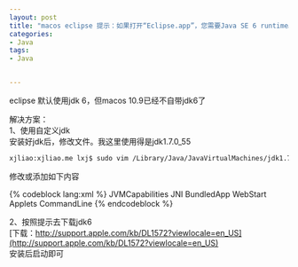 ```yaml
---
layout: post
title: "macos eclipse 提示：如果打开“Eclipse.app”，您需要Java SE 6 runtime。您想现在安装一个吗？"
categories:
- Java
tags:
- Java


---
```

eclipse 默认使用jdk 6，但macos 10.9已经不自带jdk6了  

解决方案：  
1、使用自定义jdk  
安装好jdk后，修改文件。我这里使用得是jdk1.7.0_55

```bash
xjliao:xjliao.me lxj$ sudo vim /Library/Java/JavaVirtualMachines/jdk1.7.0_55.jdk/Contents/Info.plist 
```

修改或添加如下内容

{% codeblock lang:xml  %}
<key>JVMCapabilities</key>
<array>
      <string>JNI</string>
       <string>BundledApp</string>
       <string>WebStart</string>
        <string>Applets</string>
       <string>CommandLine</string>
</array>
{% endcodeblock %}

2、按照提示去下载jdk6  
[下载：http://support.apple.com/kb/DL1572?viewlocale=en_US](http://support.apple.com/kb/DL1572?viewlocale=en_US)  
安装后启动即可